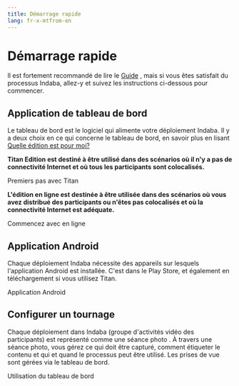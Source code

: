 ```yaml
---
title: Démarrage rapide
lang: fr-x-mtfrom-en
---
```

<h1> Démarrage rapide </h1> 

<Leader> 

 Il est fortement recommandé de lire le <a href="/fr/guide/">Guide</a> , mais si vous êtes satisfait du processus Indaba, allez-y et suivez les instructions ci-dessous pour commencer.  

</Leader> 

<h2> Application de tableau de bord </h2> 

<Leader> 

 Le tableau de bord est le logiciel qui alimente votre déploiement Indaba. Il y a deux choix en ce qui concerne le tableau de bord, en savoir plus en lisant <a href="/fr/guide/editions">Quelle édition est pour moi?</a>  

</Leader> 

<el-row :gutter="12"> 
<el-col :xs="24" :sm="12"> 
<el-card class="herocard"> 


 <strong>Titan Edition est destiné à être utilisé dans des scénarios où il n&#39;y a pas de connectivité Internet et où tous les participants sont colocalisés.</strong>  

<LinkButton type="danger" url="/quickstart/titan/"> Premiers pas avec Titan </LinkButton> 

</el-card> 
</el-col> 

<el-col :xs="24" :sm="12"> 
<el-card class="herocard"> 

 <strong>L&#39;édition en ligne est destinée à être utilisée dans des scénarios où vous avez distribué des participants ou n&#39;êtes pas colocalisés et où la connectivité Internet est adéquate.</strong>  

<LinkButton type="danger" url="/quickstart/online/"> Commencez avec en ligne </LinkButton> 

</el-card> 
</el-col> 
</el-row> 

<h2> Application Android </h2> 

<Leader> 

 Chaque déploiement Indaba nécessite des appareils sur lesquels l&#39;application Android est installée. C&#39;est dans le Play Store, et également en téléchargement si vous utilisez Titan.  

</Leader> 

<LinkButton type="danger" url="/quickstart/app"> Application Android </LinkButton> 

<h2> Configurer un tournage </h2> 

<Leader> 

 Chaque déploiement dans Indaba (groupe d&#39;activités vidéo des participants) est représenté comme une <span class="code">séance photo</span> . À travers une séance photo, vous gérez ce qui doit être capturé, comment étiqueter le contenu et qui et quand le processus peut être utilisé. Les prises de vue sont gérées via le tableau de bord.  

</Leader> 

<LinkButton type="danger" url="/quickstart/dashboard"> Utilisation du tableau de bord </LinkButton> 

